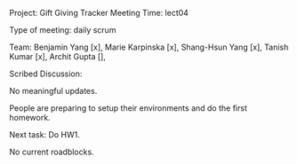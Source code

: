 Project: Gift Giving Tracker
Meeting Time: lect04

Type of meeting: daily scrum

Team: Benjamin Yang [x], Marie Karpinska [x], Shang-Hsun Yang [x], Tanish Kumar [x], Archit Gupta [],

Scribed Discussion:

No meaningful updates.

People are preparing to setup their environments and do the first homework.

Next task: Do HW1.

No current roadblocks.
